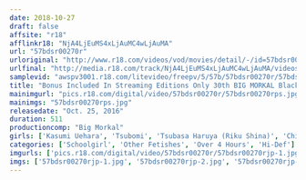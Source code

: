 ```yaml
---
date: 2018-10-27
draft: false
affsite: "r18"
afflinkr18: "NjA4LjEuMS4xLjAuMC4wLjAuMA"
url: "57bdsr00270r"
urloriginal: "http://www.r18.com/videos/vod/movies/detail/-/id=57bdsr00270r"
urlfinal: "http://media.r18.com/track/NjA4LjEuMS4xLjAuMC4wLjAuMA/videos/vod/movies/detail/-/id=57bdsr00270r"
samplevid: "awspv3001.r18.com/litevideo/freepv/5/57b/57bdsr00270r/57bdsr00270r_dmb_w.mp4"
title: "Bonus Included In Streaming Editions Only 30th BIG MORKAL Black-Haired High School Babes ANNIVERSARY EDITION 8 Hours"
mainimgurl: "pics.r18.com/digital/video/57bdsr00270r/57bdsr00270rps.jpg"
mainimgs: "57bdsr00270rps.jpg"
releasedate: "Oct. 25, 2016"
duration: 511
productioncomp: "Big Morkal"
girls: ['Kasumi Uehara', 'Tsubomi', 'Tsubasa Haruya (Riku Shina)', 'Chiharu Nagasaki', 'Nao Ayukawa', 'Saki Tsuji', 'Love Saotome', 'Kotomi Asakura', 'Tsuna Kimura', 'Airi Minami']
categories: ['Schoolgirl', 'Other Fetishes', 'Over 4 Hours', 'Hi-Def']
imgurls: ['pics.r18.com/digital/video/57bdsr00270r/57bdsr00270rjp-1.jpg', 'pics.r18.com/digital/video/57bdsr00270r/57bdsr00270rjp-2.jpg', 'pics.r18.com/digital/video/57bdsr00270r/57bdsr00270rjp-3.jpg', 'pics.r18.com/digital/video/57bdsr00270r/57bdsr00270rjp-4.jpg', 'pics.r18.com/digital/video/57bdsr00270r/57bdsr00270rjp-5.jpg', 'pics.r18.com/digital/video/57bdsr00270r/57bdsr00270rjp-6.jpg', 'pics.r18.com/digital/video/57bdsr00270r/57bdsr00270rjp-7.jpg', 'pics.r18.com/digital/video/57bdsr00270r/57bdsr00270rjp-8.jpg', 'pics.r18.com/digital/video/57bdsr00270r/57bdsr00270rjp-9.jpg', 'pics.r18.com/digital/video/57bdsr00270r/57bdsr00270rjp-10.jpg', 'pics.r18.com/digital/video/57bdsr00270r/57bdsr00270rjp-11.jpg', 'pics.r18.com/digital/video/57bdsr00270r/57bdsr00270rjp-12.jpg', 'pics.r18.com/digital/video/57bdsr00270r/57bdsr00270rjp-13.jpg', 'pics.r18.com/digital/video/57bdsr00270r/57bdsr00270rjp-14.jpg', 'pics.r18.com/digital/video/57bdsr00270r/57bdsr00270rjp-15.jpg', 'pics.r18.com/digital/video/57bdsr00270r/57bdsr00270rjp-16.jpg', 'pics.r18.com/digital/video/57bdsr00270r/57bdsr00270rjp-17.jpg', 'pics.r18.com/digital/video/57bdsr00270r/57bdsr00270rjp-18.jpg', 'pics.r18.com/digital/video/57bdsr00270r/57bdsr00270rjp-19.jpg', 'pics.r18.com/digital/video/57bdsr00270r/57bdsr00270rjp-20.jpg']
imgs: ['57bdsr00270rjp-1.jpg', '57bdsr00270rjp-2.jpg', '57bdsr00270rjp-3.jpg', '57bdsr00270rjp-4.jpg', '57bdsr00270rjp-5.jpg', '57bdsr00270rjp-6.jpg', '57bdsr00270rjp-7.jpg', '57bdsr00270rjp-8.jpg', '57bdsr00270rjp-9.jpg', '57bdsr00270rjp-10.jpg', '57bdsr00270rjp-11.jpg', '57bdsr00270rjp-12.jpg', '57bdsr00270rjp-13.jpg', '57bdsr00270rjp-14.jpg', '57bdsr00270rjp-15.jpg', '57bdsr00270rjp-16.jpg', '57bdsr00270rjp-17.jpg', '57bdsr00270rjp-18.jpg', '57bdsr00270rjp-19.jpg', '57bdsr00270rjp-20.jpg']
---
```

